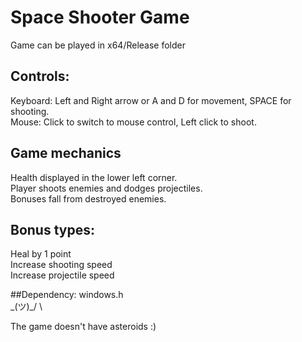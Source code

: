 # Space Shooter Game

Game can be played in x64/Release folder

## Controls:
Keyboard: Left and Right arrow or A and D  for movement, SPACE for shooting.\
Mouse: Click to switch to mouse control, Left click to shoot.

## Game mechanics
Health displayed in the lower left corner.\
Player shoots enemies and dodges projectiles.\
Bonuses fall from destroyed enemies.

## Bonus types:
Heal by 1 point\
Increase shooting speed\
Increase projectile speed

##Dependency:
windows.h \
\_(ツ)_/ \

The game doesn't have asteroids :)